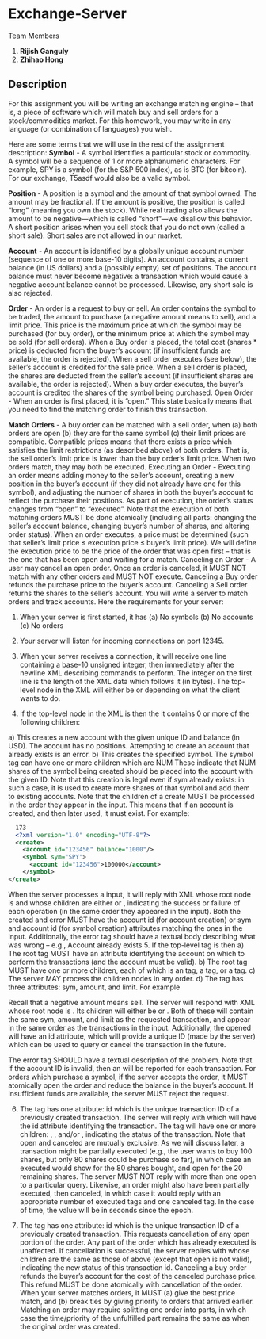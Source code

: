 Exchange-Server
=============== 

Team Members

1. **Rijish Ganguly** 
2. **Zhihao Hong**  


Description
-----------


For this assignment you will be writing an exchange matching engine – that is, a piece of software which will match buy and sell orders for a stock/commodities market. For this homework, you may write in any language (or combination of languages) you wish.

Here are some terms that we will use in the rest of the assignment description:
**Symbol** - A symbol identifies a particular stock or commodity. A symbol will be a sequence of 1 or more alphanumeric characters. For example, SPY is a symbol (for the S&P 500 index), as is BTC (for bitcoin). For our exchange, T5asdf would also be a valid symbol.

**Position** - A position is a symbol and the amount of that symbol owned. The amount may be fractional. If the amount is positive, the position is called “long” (meaning you own the stock). While real trading also allows the amount to be negative—which is called “short”—we disallow this behavior. A short position arises when you sell stock that you do not own (called a short sale). Short sales are not allowed in our market.

**Account** - An account is identified by a globally unique account number (sequence of one or more base-10 digits). An account contains, a current balance (in US dollars) and a (possibly empty) set of positions. The account balance must never become negative: a transaction which would cause a negative account balance cannot be processed. Likewise, any short sale is also rejected.

**Order** - An order is a request to buy or sell. An order contains the symbol to be traded, the amount to purchase (a negative amount means to sell), and a limit price. This price is the maximum price at which the symbol may be purchased (for buy order), or the minimum price at which the symbol may be sold (for sell orders). When a Buy order is placed, the total cost (shares * price) is deducted from the buyer’s account (if insufficient funds are available, the order is rejected). When a sell order executes (see below), the seller’s account is credited for the sale price. When a sell order is placed, the shares are deducted from the seller’s account (if insufficient shares are available, the order is rejected). When a buy order executes, the buyer’s account is credited the shares of the symbol being purchased.
Open Order - When an order is first placed, it is “open.” This state basically means that you need to find the matching order to finish this transaction.

**Match Orders** - A buy order can be matched with a sell order, when (a) both orders are open (b) they are for the same symbol (c) their limit prices are compatible. Compatible prices means that there exists a price which satisfies the limit restrictions (as described above)
of both orders. That is, the sell order’s limit price is lower than the buy order’s limit price. When two orders match, they may both be executed.
Executing an Order - Executing an order means adding money to the seller’s account, creating a new position in the buyer’s account (if they did not already have one for this symbol), and adjusting the number of shares in both the buyer’s account to reflect the purchase their positions. As part of execution, the order’s status changes from “open” to “executed”. Note that the execution of both matching orders MUST be done atomically (including all parts: changing the seller’s account balance, changing buyer’s number of shares, and altering order status). When an order executes, a price must be determined (such that seller’s limit price ≤ execution price ≤ buyer’s limit price). We will define the execution price to be the price of the order that was open first – that is the one that has been open and waiting for a match.
Canceling an Order - A user may cancel an open order. Once an order is canceled, it MUST NOT match with any other orders and MUST NOT execute. Canceling a Buy order refunds the purchase price to the buyer’s account. Canceling a Sell order returns the shares to the seller’s account.
You will write a server to match orders and track accounts. Here the requirements for your server:

1. When your server is first started, it has (a) No symbols
(b) No accounts
(c) No orders

2. Your server will listen for incoming connections on port 12345.

3. When your server receives a connection, it will receive one line containing a base-10 unsigned integer, then immediately after the newline XML describing commands to perform. The integer on the first line is the length of the XML data which follows it (in bytes). The top-level node in the XML will either be <create> or <transactions> depending on what the client wants to do.

4. If the top-level node in the XML is <create> then the it contains 0 or more of the following children:

a) <account id="ACCOUNT_ID" balance="BALANCE"/> This creates a new account with the given unique ID and balance (in USD). The account has no positions. Attempting to create an account that already exists is an error.
b) <symbol sym="SYM"> This creates the specified symbol. The symbol tag can have one or more children which are <account id="ACCOUNT_ID"> NUM</account> These indicate that NUM shares of the symbol being created should be placed into the account with the given ID. Note that this creation is legal even if sym already exists: in such a case, it is used to create more shares of that symbol and add them to existing accounts.
Note that the children of a create MUST be processed in the order they appear in the input. This means that if an account is created, and then later used, it must exist. For example:
```xml
  173
  <?xml version="1.0" encoding="UTF-8"?>
  <create>
    <account id="123456" balance="1000"/>
    <symbol sym="SPY">
      <account id="123456">100000</account>
    </symbol>
</create>
```

When the server processes a <create> input, it will reply with XML whose root node is <results> and whose children are either <created> or <error>, indicating the success or failure of each operation (in the same order they appeared in the input). Both the created and error MUST have the account id (for account creation) or sym and account id (for symbol creation) attributes matching the ones in the input. Additionally, the error tag should have a textual body describing what was wrong – e.g.,
<error id="456234">Account already exists</error> 5. If the top-level tag is <transactions> then
a) The root tag MUST have an attribute identifying the account on which to perform the transactions (and the account must be valid).
b) The root tag MUST have one or more children, each of which is an <order> tag, a <cancel> tag, or a <query> tag.
c) The server MAY process the children nodes in any order.
d) The <order> tag has three attributes: sym, amount, and limit. For example
<order sym="SPY" amount="100" limit="145.67"/>

Recall that a negative amount means sell.
The server will respond with XML whose root node is <results>. Its children will either be <opened> or <error>. Both of these will contain the same sym, amount, and limit as the requested transaction, and appear in the same order as the transactions in the input. Additionally, the opened will have an id attribute, which will provide a unique ID (made by the server) which can be used to query or cancel the transaction in the future.

The error tag SHOULD have a textual description of the problem. Note that if the account ID is invalid, then an <error> will be reported for each transaction. For orders which purchase a symbol, if the server accepts the order, it MUST atomically open the order and reduce the balance in the buyer’s account. If insufficient funds are available, the server MUST reject the request.

6. The <query> tag has one attribute: id which is the unique transaction ID of a previously created transaction. The server will reply with <status> which will have the id attribute identifying the transaction. The <status> tag will have one or more children: <open shares=.../>, <canceled shares=... time=...>, and/or <executed shares=... price=... time=.../>, indicating the status of the transaction. Note that open and canceled are mutually exclusive. As we will discuss later, a transaction might be partially executed (e.g., the user wants to buy 100 shares, but only 80 shares could be purchase so far), in which case an executed would show for the 80 shares bought, and open for the 20 remaining shares. The server MUST NOT reply with more than one open to a particular query. Likewise, an order might also have been partially executed, then canceled, in which case it would reply with an appropriate number of executed tags and one canceled tag. In the case of time, the value will be in seconds since the epoch.

7. The <cancel> tag has one attribute: id which is the unique transaction ID of a previously created transaction. This requests cancellation of any open portion of the order. Any part of the order which has already executed is unaffected. If cancellation is successful, the server replies with <canceled> whose children are the same as those of <status> above (except that open is not valid), indicating the new status of this transaction id. Canceling a buy order refunds the buyer’s account for the cost of the canceled purchase price. This refund MUST be done atomically with cancellation of the order.
When your server matches orders, it MUST (a) give the best price match, and (b) break ties by giving priority to orders that arrived earlier. Matching an order may require splitting one order into parts, in which case the time/priority of the unfulfilled part remains the same as when the original order was created.
